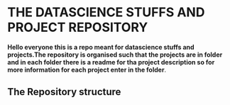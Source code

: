 #  THE DATASCIENCE STUFFS AND PROJECT REPOSITORY

 **Hello everyone this is a repo meant for datascience stuffs and projects.The repository is organised such that the projects are in folder and in each folder there is a readme for tha project        description so for more information for each project enter in the folder**.

## The Repository structure
